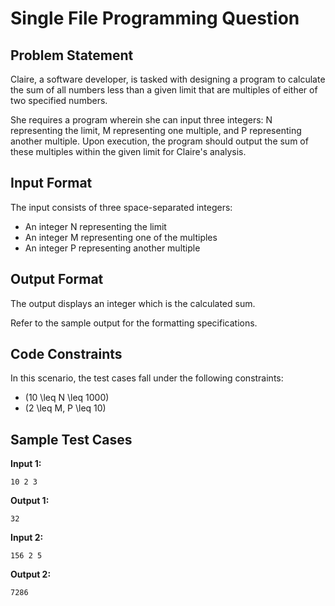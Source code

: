 # Single File Programming Question

## Problem Statement

Claire, a software developer, is tasked with designing a program to calculate the sum of all numbers less than a given limit that are multiples of either of two specified numbers.

She requires a program wherein she can input three integers: N representing the limit, M representing one multiple, and P representing another multiple. Upon execution, the program should output the sum of these multiples within the given limit for Claire's analysis.

## Input Format

The input consists of three space-separated integers:

- An integer N representing the limit
- An integer M representing one of the multiples
- An integer P representing another multiple

## Output Format

The output displays an integer which is the calculated sum.

Refer to the sample output for the formatting specifications.

## Code Constraints

In this scenario, the test cases fall under the following constraints:

- (10 \\leq N \\leq 1000)
- (2 \\leq M, P \\leq 10)

## Sample Test Cases

**Input 1:**

```
10 2 3
```

**Output 1:**

```
32
```

**Input 2:**

```
156 2 5
```

**Output 2:**

```
7286
```
